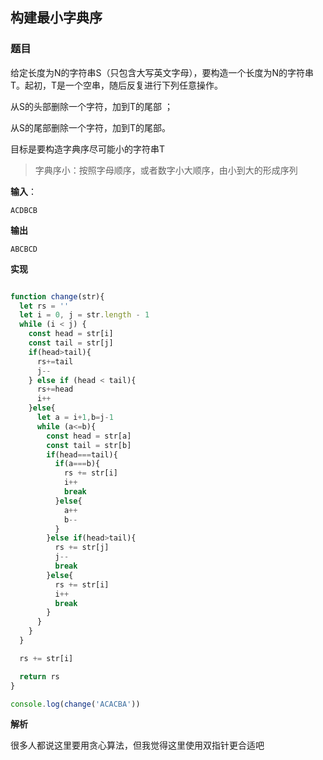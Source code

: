 ## 构建最小字典序

### 题目

给定长度为N的字符串S（只包含大写英文字母），要构造一个长度为N的字符串T。起初，T是一个空串，随后反复进行下列任意操作。

从S的头部删除一个字符，加到T的尾部 ；

从S的尾部删除一个字符，加到T的尾部。

目标是要构造字典序尽可能小的字符串T

> 字典序小：按照字母顺序，或者数字小大顺序，由小到大的形成序列

**输入**：

```
ACDBCB
```

**输出**

```
ABCBCD
```

**实现**

```js

function change(str){
  let rs = ''
  let i = 0, j = str.length - 1
  while (i < j) {
    const head = str[i]
    const tail = str[j]
    if(head>tail){
      rs+=tail
      j--
    } else if (head < tail){
      rs+=head
      i++
    }else{
      let a = i+1,b=j-1
      while (a<=b){
        const head = str[a]
        const tail = str[b]
        if(head===tail){
          if(a===b){
            rs += str[i]
            i++
            break
          }else{
            a++
            b--
          }
        }else if(head>tail){
          rs += str[j]
          j--
          break
        }else{
          rs += str[i]
          i++
          break
        }
      }
    }
  }

  rs += str[i]

  return rs
}

console.log(change('ACACBA'))
```

**解析**

很多人都说这里要用贪心算法，但我觉得这里使用双指针更合适吧
